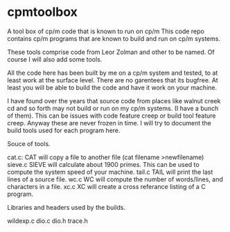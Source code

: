 # cpmtoolbox
A tool box of cp/m code that is known to run on cp/m 
This code repo contains cp/m programs that are known to build and run on cp/m systems.

These tools comprise code from Leor Zolman and other to be named.  Of course I will also
add some tools.

All the code here has been built by me on a cp/m system and tested, to at least work at the
surface level.  There are no garentees that its bugfree.  At least you will be able to build
the code and have it work on your machine.

I have found over the years that source code from places like walnut creek cd and so forth
may not build or run on my cp/m systems.  (I have a bunch of them).  This can be issues with
code feature creep or build tool feature creep.  Anyway these are never frozen in time.  I
will try to document the build tools used for each program here.

Souce of tools.

cat.c:      CAT will copy a file to another file (cat filename >newfilename)
sieve.c     SIEVE will calculate about 1900 primes.  This can be used to compute the system speed
            of your machine.
tail.c      TAIL will print the last lines of a source file.
wc.c        WC will compute the number of words/lines, and characters in a file.
xc.c        XC will create a cross referance listing of a C program.

Libraries and headers used by the builds.

wildexp.c
dio.c
dio.h
trace.h
